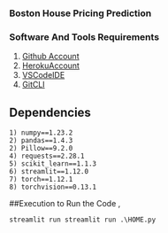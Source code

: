### Boston House Pricing Prediction

### Software And Tools Requirements

1. [Github Account](https://github.com)
2. [HerokuAccount](https://heroku.com)
3. [VSCodeIDE](https://code.visualstudio.com/)
4. [GitCLI](https://git-scm.com/book/en/v2/Getting-Started-The-Command-Line)

## Dependencies
```
1) numpy==1.23.2
2) pandas==1.4.3
2) Pillow==9.2.0
4) requests==2.28.1
5) scikit_learn==1.1.3
6) streamlit==1.12.0
7) torch==1.12.1
8) torchvision==0.13.1
```
##Execution
to Run the Code , 
```
streamlit run streamlit run .\HOME.py

```

